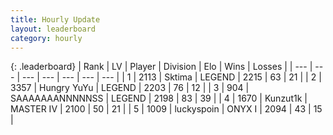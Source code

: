 ```yaml
---
title: Hourly Update
layout: leaderboard
category: hourly
---
```


{: .leaderboard}
| Rank | LV | Player | Division | Elo | Wins | Losses |
| --- | --- | --- | --- | --- | --- | --- |
| <span data-change="0">1</span> | 2113 | <span title="ID: 353063">Sktima</span> | LEGEND | <span data-change="0">2215</span> | <span data-change="0">63</span> | <span data-change="0">21</span> |
| <span data-change="1">2</span> | 3357 | <span title="ID: 164871">Hungry YuYu</span> | LEGEND | <span data-change="0">2203</span> | <span data-change="0">76</span> | <span data-change="0">12</span> |
| <span data-change="-1">3</span> | 904 | <span title="ID: 174294">SAAAAAAANNNNNSS</span> | LEGEND | <span data-change="-14">2198</span> | <span data-change="0">83</span> | <span data-change="1">39</span> |
| <span data-change="0">4</span> | 1670 | <span title="ID: 392407">Kunzut1k</span> | MASTER IV | <span data-change="-9">2100</span> | <span data-change="3">50</span> | <span data-change="3">21</span> |
| <span data-change="0">5</span> | 1009 | <span title="ID: 512212">luckyspoin</span> | ONYX I | <span data-change="0">2094</span> | <span data-change="0">43</span> | <span data-change="0">15</span> |